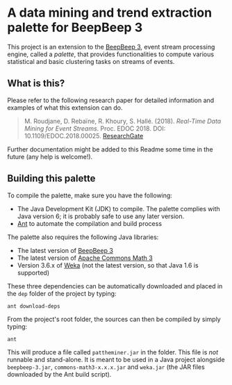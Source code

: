 A data mining and trend extraction palette for BeepBeep 3
=========================================================

This project is an extension to the [BeepBeep
3](https://liflab.github.io/beepbeep-3), event stream processing engine,
called a *palette*, that provides functionalities to compute various
statistical and basic clustering tasks on streams of events.

What is this?
-------------

Please refer to the following research paper for detailed information and
examples of what this extension can do.

> M. Roudjane, D. Rebaïne, R. Khoury, S. Hallé. (2018). *Real-Time Data Mining
> for Event Streams*. Proc. EDOC 2018. DOI: 10.1109/EDOC.2018.00025.
> [ResearchGate](https://www.researchgate.net/publication/328172038)

Further documentation might be added to this Readme some time in the future
(any help is welcome!).

Building this palette
---------------------

To compile the palette, make sure you have the following:

- The Java Development Kit (JDK) to compile. The palette complies
  with Java version 6; it is probably safe to use any later version.
- [Ant](http://ant.apache.org) to automate the compilation and build process

The palette also requires the following Java libraries:

- The latest version of [BeepBeep 3](https://liflab.github.io/beepbeep-3)
- The latest version of
  [Apache Commons Math 3](http://commons.apache.org/proper/commons-math)
- Version 3.6.x of [Weka](https://www.cs.waikato.ac.nz/ml/weka/index.html)
  (not the latest version, so that Java 1.6 is supported)

These three dependencies can be automatically downloaded and placed in the
`dep` folder of the project by typing:

    ant download-deps

From the project's root folder, the sources can then be compiled by simply
typing:

    ant

This will produce a file called `pattheminer.jar` in the folder. This file
is *not* runnable and stand-alone. It is meant to be used in a Java project
alongside `beepbeep-3.jar`, `commons-math3-x.x.x.jar` and `weka.jar` (the JAR
files downloaded by the Ant build script).

<!-- :maxLineLen=78: -->
